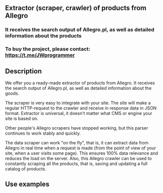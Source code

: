 ## Extractor (scraper, crawler) of products from Allegro

### It receives the search output of Allegro.pl, as well as detailed information about the products

### To buy the project, please contact: https://t.me/JWprogrammer

## Description
We offer you a ready-made extractor of products from Allegro. It receives the search output of Allegro.pl, as well as detailed information about the goods.

The scraper is very easy to integrate with your site. The site will make a regular HTTP-request to the crawler and receive in response data in JSON format. Extractor is universal, it doesn't matter what CMS or engine your site is based on.

Other people's Allegro scrapers have stopped working, but this parser continues to work stably and quickly.

The data scraper can work "on the fly", that is, it can extract data from Allegro in real time when a request is made (from the point of view of your site, when a user visits some page). This ensures 100% data relevance and reduces the load on the server.
Also, this Allegro crawler can be used to constantly scraping all the products, that is, saving and updating a full catalog of products. 

## Use examples

